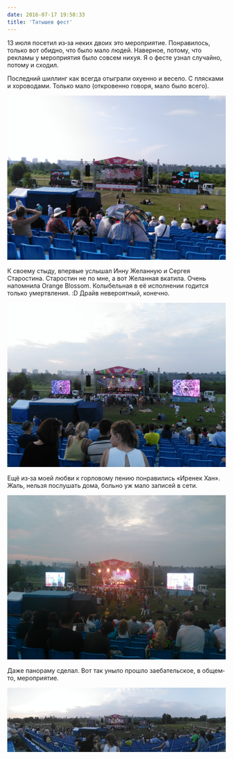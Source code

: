 ```yaml
---
date: 2016-07-17 19:58:33
title: 'Татышев фест'
---
```


13 июля посетил из‐за неких двоих это мероприятие. Понравилось, только вот обидно, что было мало
людей. Наверное, потому, что рекламы у мероприятия было совсем нихуя. Я о фесте узнал случайно,
потому и сходил.

Последний шиллинг как всегда отыграли охуенно и весело. С плясками и хороводами. Только мало
(откровенно говоря, мало было всего).

![](IMG_20160713_180011.jpg)

К своему стыду, впервые услышал Инну Желанную и Сергея Старостина. Старостин не по мне, а вот
Желанная вкатила. Очень напомнила Orange Blossom. Колыбельная в её исполнении годится только
умертвления. :D Драйв невероятный, конечно.

![](IMG_20160713_202116.jpg)

Ещё из‐за моей любви к горловому пению понравились «Иренек Хан». Жаль, нельзя послушать дома, больно
уж мало записей в сети.

![](IMG_20160713_212541.jpg)

Даже панораму сделал. Вот так уныло прошло заебательское, в общем‐то, мероприятие.

![](PANO_20160713_202011.jpg)

